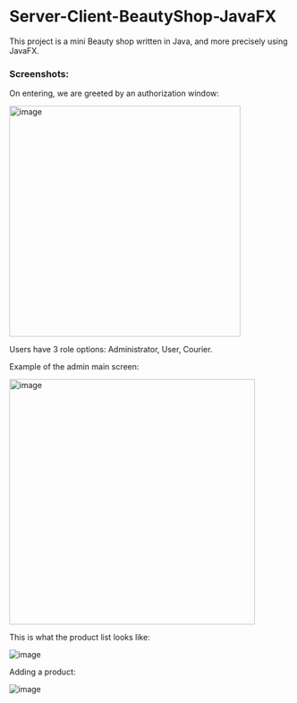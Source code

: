 # Server-Client-BeautyShop-JavaFX
This project is a mini Beauty shop  written in Java, and more precisely using JavaFX.

### Screenshots:

On entering, we are greeted by an authorization window:

<img width="413" alt="image" src="https://github.com/VaritskiArseniy/Server-Client-GameShop-JavaFX/assets/109814366/cc8babfb-acf2-4ab0-9350-a57204f9d297">

Users have 3 role options: Administrator, User, Courier.

Example of the admin main screen:

<img width="439" alt="image" src="https://github.com/VaritskiArseniy/Server-Client-GameShop-JavaFX/assets/109814366/9517538f-3349-4898-98a2-02f20c7cd3c9">

This is what the product list looks like:

![image](https://github.com/VaritskiArseniy/Server-Client-GameShop-JavaFX/assets/109814366/a46fbd3a-92b9-4b16-8ede-db31981021c0)

Adding a product:

![image](https://github.com/VaritskiArseniy/Server-Client-GameShop-JavaFX/assets/109814366/1d535d2d-eb0a-4188-98af-d437e50b8b6d)


